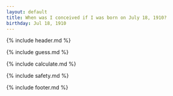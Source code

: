 ```yaml
---
layout: default
title: When was I conceived if I was born on July 18, 1910?
birthday: Jul 18, 1910
---
```


{% include header.md %}

{% include guess.md %}

{% include calculate.md %}

{% include safety.md %}

{% include footer.md %}



